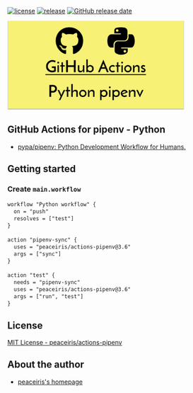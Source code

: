 [![license](https://img.shields.io/github/license/peaceiris/actions-pipenv.svg)](https://github.com/peaceiris/actions-pipenv/blob/master/LICENSE)
[![release](https://img.shields.io/github/release/peaceiris/actions-pipenv.svg)](https://github.com/peaceiris/actions-pipenv/releases/latest)
[![GitHub release date](https://img.shields.io/github/release-date/peaceiris/actions-pipenv.svg)](https://github.com/peaceiris/actions-pipenv/releases)

<img width="400" alt="GitHub Actions for pipenv - Python" src="./images/ogp.svg">



## GitHub Actions for pipenv - Python

- [pypa/pipenv: Python Development Workflow for Humans.](https://github.com/pypa/pipenv)



## Getting started

### Create `main.workflow`

```hcl
workflow "Python workflow" {
  on = "push"
  resolves = ["test"]
}

action "pipenv-sync" {
  uses = "peaceiris/actions-pipenv@3.6"
  args = ["sync"]
}

action "test" {
  needs = "pipenv-sync"
  uses = "peaceiris/actions-pipenv@3.6"
  args = ["run", "test"]
}
```



## License

[MIT License - peaceiris/actions-pipenv]

[MIT License - peaceiris/actions-pipenv]: https://github.com/peaceiris/actions-pipenv/blob/master/LICENSE



## About the author

- [peaceiris's homepage](https://peaceiris.com/)
